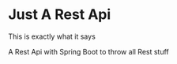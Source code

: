 # Just A Rest Api

This is exactly what it says

A Rest Api with Spring Boot to throw all Rest stuff 
